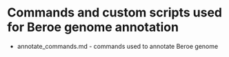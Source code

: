 # Commands and custom scripts used for Beroe genome annotation

* annotate_commands.md - commands used to annotate Beroe genome
